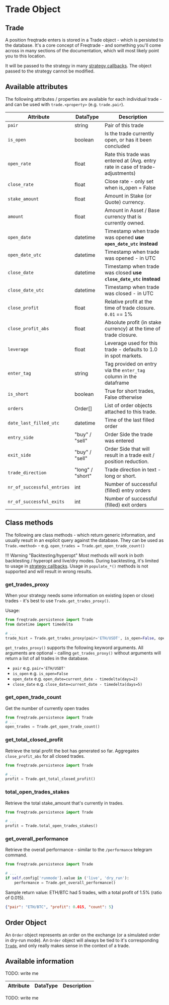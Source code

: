 # Trade Object

## Trade

A position freqtrade enters is stored in a Trade object - which is persisted to the database.
It's a core concept of Freqtrade - and something you'll come across in many sections of the documentation, which will most likely point you to this location.

It will be passed to the strategy in many [strategy callbacks](strategy-callbacks.md). The object passed to the strategy cannot be modified.

## Available attributes

The following attributes / properties are available for each individual trade - and can be used with `trade.<property>` (e.g. `trade.pair`).

|  Attribute | DataType | Description |
|------------|-------------|-------------|
| `pair`| string | Pair of this trade
| `is_open`| boolean | Is the trade currently open, or has it been concluded
| `open_rate`| float | Rate this trade was entered at (Avg. entry rate in case of trade-adjustments)
| `close_rate`| float | Close rate - only set when is_open = False
| `stake_amount`| float | Amount in Stake (or Quote) currency.
| `amount`| float | Amount in Asset / Base currency that is currently owned.
| `open_date`| datetime | Timestamp when trade was opened **use `open_date_utc` instead**
| `open_date_utc`| datetime | Timestamp when trade was opened - in UTC
| `close_date`| datetime | Timestamp when trade was closed **use `close_date_utc` instead**
| `close_date_utc`| datetime | Timestamp when trade was closed - in UTC
| `close_profit`| float | Relative profit at the time of trade closure. `0.01` == 1%
| `close_profit_abs`| float | Absolute profit (in stake currency) at the time of trade closure.
| `leverage` | float | Leverage used for this trade - defaults to 1.0 in spot markets.
| `enter_tag`| string | Tag provided on entry via the `enter_tag` column in the dataframe
| `is_short` | boolean | True for short trades, False otherwise
| `orders` | Order[] | List of order objects attached to this trade.
| `date_last_filled_utc` | datetime | Time of the last filled order
| `entry_side` | "buy" / "sell" | Order Side the trade was entered
| `exit_side` | "buy" / "sell" | Order Side that will result in a trade exit / position reduction.
| `trade_direction` | "long" / "short" | Trade direction in text - long or short.
| `nr_of_successful_entries` | int | Number of successful (filled) entry orders
| `nr_of_successful_exits` | int | Number of successful (filled) exit orders

## Class methods

The following are class methods - which return generic information, and usually result in an explicit query against the database.
They can be used as `Trade.<method>` - e.g. `open_trades = Trade.get_open_trade_count()`

!!! Warning "Backtesting/hyperopt"
    Most methods will work in both backtesting / hyperopt and live/dry modes.
    During backtesting, it's limited to usage in [strategy callbacks](strategy-callbacks.md). Usage in `populate_*()` methods is not supported and will result in wrong results.

### get_trades_proxy

When your strategy needs some information on existing (open or close) trades - it's best to use `Trade.get_trades_proxy()`.

Usage:

``` python
from freqtrade.persistence import Trade
from datetime import timedelta

# ...
trade_hist = Trade.get_trades_proxy(pair='ETH/USDT', is_open=False, open_date=current_date - timedelta(days=2))

```

`get_trades_proxy()` supports the following keyword arguments. All arguments are optional - calling `get_trades_proxy()` without arguments will return a list of all trades in the database.

* `pair` e.g. `pair='ETH/USDT'`
* `is_open` e.g. `is_open=False`
* `open_date` e.g. `open_date=current_date - timedelta(days=2)`
* `close_date` e.g. `close_date=current_date - timedelta(days=5)`

### get_open_trade_count

Get the number of currently open trades

``` python
from freqtrade.persistence import Trade
# ...
open_trades = Trade.get_open_trade_count()
```

### get_total_closed_profit

Retrieve the total profit the bot has generated so far.
Aggregates `close_profit_abs` for all closed trades.

``` python
from freqtrade.persistence import Trade

# ...
profit = Trade.get_total_closed_profit()
```

### total_open_trades_stakes

Retrieve the total stake_amount that's currently in trades.

``` python
from freqtrade.persistence import Trade

# ...
profit = Trade.total_open_trades_stakes()
```

### get_overall_performance

Retrieve the overall performance - similar to the `/performance` telegram command.

``` python
from freqtrade.persistence import Trade

# ...
if self.config['runmode'].value in ('live', 'dry_run'):
    performance = Trade.get_overall_performance()
```

Sample return value: ETH/BTC had 5 trades, with a total profit of 1.5% (ratio of 0.015).

``` json
{"pair": "ETH/BTC", "profit": 0.015, "count": 5}
```

## Order Object

An `Order` object represents an order on the exchange (or a simulated order in dry-run mode).
An `Order` object will always be tied to it's corresponding [`Trade`](#trade-object), and only really makes sense in the context of a trade.

## Available information

TODO: write me

|  Attribute | DataType | Description |
|------------|-------------|-------------|
TODO: write me
